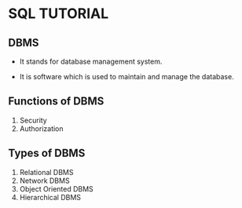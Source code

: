 # SQL TUTORIAL

## DBMS 
- It stands for database management system.
* It is software which is used to maintain and manage the database.

## Functions of DBMS
1. Security
2. Authorization

## Types of DBMS
1. Relational DBMS
2. Network DBMS
3. Object Oriented DBMS
4. Hierarchical DBMS 